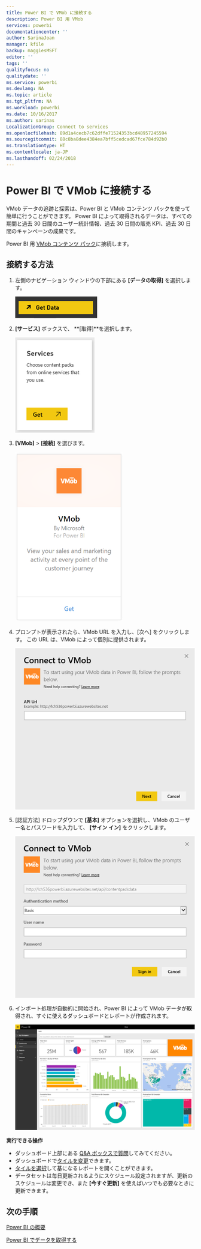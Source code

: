 ```yaml
---
title: Power BI で VMob に接続する
description: Power BI 用 VMob
services: powerbi
documentationcenter: ''
author: SarinaJoan
manager: kfile
backup: maggiesMSFT
editor: ''
tags: ''
qualityfocus: no
qualitydate: ''
ms.service: powerbi
ms.devlang: NA
ms.topic: article
ms.tgt_pltfrm: NA
ms.workload: powerbi
ms.date: 10/16/2017
ms.author: sarinas
LocalizationGroup: Connect to services
ms.openlocfilehash: 89d1a4cecb7c62dffe71524353bcd48957245594
ms.sourcegitcommit: 88c8ba8dee4384ea7bff5cedcad67fce784d92b0
ms.translationtype: HT
ms.contentlocale: ja-JP
ms.lasthandoff: 02/24/2018
---
```

# <a name="connect-to-vmob-with-power-bi"></a>Power BI で VMob に接続する
VMob データの追跡と探索は、Power BI と VMob コンテンツ パックを使って簡単に行うことができます。 Power BI によって取得されるデータは、すべての期間と過去 30 日間のユーザー統計情報、過去 30 日間の販売 KPI、過去 30 日間のキャンペーンの成果です。

Power BI 用 [VMob コンテンツ パック](https://app.powerbi.com/getdata/services/vmob)に接続します。

## <a name="how-to-connect"></a>接続する方法
1. 左側のナビゲーション ウィンドウの下部にある **[データの取得]** を選択します。
   
    ![](media/service-connect-to-vmob/getdata.png)
2. **[サービス]** ボックスで、 **[取得]**を選択します。
   
   ![](media/service-connect-to-vmob/services.png)
3. **[VMob]** \> **[接続]** を選びます。
   
   ![](media/service-connect-to-vmob/vmob.png)
4. プロンプトが表示されたら、VMob URL を入力し、[次へ] をクリックします。 この URL は、VMob によって個別に提供されます。
   
    ![](media/service-connect-to-vmob/params.png)
5. [認証方法] ドロップダウンで **[基本]** オプションを選択し、VMob のユーザー名とパスワードを入力して、 **[サイン イン]** をクリックします。
   
    ![](media/service-connect-to-vmob/creds.png)
6. インポート処理が自動的に開始され、Power BI によって VMob データが取得され、すぐに使えるダッシュボードとレポートが作成されます。
   
   ![](media/service-connect-to-vmob/dashboard2.png)

**実行できる操作**

* ダッシュボード上部にある [Q&A ボックスで質問](power-bi-q-and-a.md)してみてください。
* ダッシュボードで[タイルを変更](service-dashboard-edit-tile.md)できます。
* [タイルを選択](service-dashboard-tiles.md)して基になるレポートを開くことができます。
* データセットは毎日更新されるようにスケジュール設定されますが、更新のスケジュールは変更でき、また **[今すぐ更新]** を使えばいつでも必要なときに更新できます。

## <a name="next-steps"></a>次の手順
[Power BI の概要](service-get-started.md)

[Power BI でデータを取得する](service-get-data.md)

